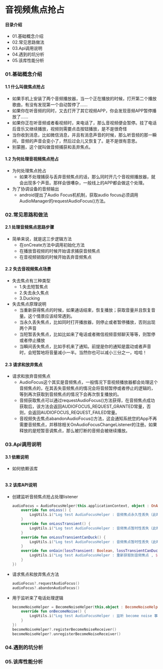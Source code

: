 # 音视频焦点抢占
#### 目录介绍
- 01.基础概念介绍
- 02.常见思路做法
- 03.Api调用说明
- 04.遇到的坑分析
- 05.该库性能分析



### 01.基础概念介绍
#### 1.1 什么叫做焦点抢占
- 如果手机上安装了两个音频播放器，当一个正在播放的时候，打开第二个播放歌曲，有没有发现第一个自动暂停了……
- 如果你在听音频的同时，又去打开了其它视频APP，你会发现音频APP暂停播放了……
- 如果你正在听音频或者看视频时，来电话了，那么音视频便会暂停。挂了电话后音乐又继续播放，视频则需要点击按钮播放，是不是很奇怪
- 当你收到消息，比如微信消息，并且有消息声音的时候，那么听音频的那一瞬间，音频的声音会变小了，然后过会儿又恢复了。是不是很有意思。
- 别蒙圈，这个就叫做音频捕获和丢弃焦点。



#### 1.2 为何处理音视频焦点抢占
- 为何处理焦点抢占
    - 如果不处理捕获与丢弃音频焦点的话，那么同时开几个音视频播放器，就会出现多个声音。那样会很嘈杂，一般线上的APP都会做这个处理。
- 为了协调设备的音频输出
    - android提出了Audio Focus机机制，获取audio focus必须调用AudioManager的requestAudioFocus()方法。



### 02.常见思路和做法
#### 2.1 处理音频焦点思路步骤
- 简单来说，就是这三步逻辑方法
    - 在onCreate方法中调用初始化方法
    - 在播放音视频的时候开始请求捕获音频焦点
    - 在音视频销毁的时候开始丢弃音频焦点


#### 2.2 失去音视频焦点场景
- 失去焦点有三种类型
    - 1.失去短暂焦点
    - 2.失去永久焦点
    - 3.Ducking
- 失去焦点原理说明
    - 当重新获得焦点的时候，如果通话结束，恢复播放；获取音量并且恢复音量。这个情景应该经常遇到。
    - 当永久丢失焦点，比如同时打开播放器，则停止或者暂停播放，否则出现两个声音
    - 当短暂丢失焦点，比如比如来了电话或者微信视频音频聊天等等，则暂停或者停止播放
    - 当瞬间丢失焦点，比如手机来了通知。前提是你的通知是震动或者声音时，会短暂地将音量减小一半。当然你也可以减小三分之一，哈哈！


#### 2.3 请求和放弃焦点
- 请求和放弃音频焦点
    - AudioFocus这个其实是音频焦点，一般情况下音视频播放器都会处理这个音频焦点的，在其丢失音频焦点的情况会将音频暂停或者停止的逻辑的，等到再次获取到音频焦点的情况下会再次恢复播放的。
    - 音频获取焦点可以通过requestAudioFocus()方法获得，在音频焦点成功获取后，该方法会返回AUDIOFOCUS_REQUEST_GRANTED常量，否则，会返回AUDIOFOCUS_REQUEST_FAILED常量。
    - 音视频失去焦点abandonAudioFocus()方法，这会通知系统您的App不再需要音频焦点，并移除相关OnAudioFocusChangeListener的注册。如果释放的是短暂音调焦点，那么被打断的音频会被继续播放。


### 03.Api调用说明
#### 3.1 依赖说明
- 如何依赖该库
    ```
    
    ```

#### 3.2 该库API说明
- 创建监听音频焦点抢占处理listener
    ``` kotlin
    audioFocus = AudioFocusHelper(this.applicationContext, object : OnAudioFocusChangeListener {
        override fun onLoss() {
            LogUtils.i("Log test AudioFocusHelper : 音频焦点永久性丢失（此时应暂停播放）")
        }
        override fun onLossTransient() {
            LogUtils.i("Log test AudioFocusHelper : 音频焦点暂时性丢失（此时应暂停播放）")
        }
        override fun onLossTransientCanDuck() {
            LogUtils.i("Log test AudioFocusHelper : 音频焦点暂时性丢失（此时只需降低音量，不需要暂停播放）")
        }
        override fun onGain(lossTransient: Boolean, lossTransientCanDuck: Boolean) {
            LogUtils.i("Log test AudioFocusHelper : 重新获取到音频焦点 , $lossTransient , $lossTransientCanDuck")
        }
    })
    ```
- 请求焦点和放弃焦点方法
    ``` kotlin
    audioFocus?.requestAudioFocus()
    audioFocus?.abandonAudioFocus()
    ```
- 用于监听来了电话处理逻辑
    ``` kotlin
    becomeNoiseHelper = BecomeNoiseHelper(this,object : BecomeNoiseHelper.OnBecomeNoiseListener{
        override fun onBecomeNoise() {
            LogUtils.i("Log test AudioFocusHelper : 监听 become noise 事件")
        }
    })
    becomeNoiseHelper?.registerBecomeNoiseReceiver()
    becomeNoiseHelper?.unregisterBecomeNoiseReceiver()
    ```



### 04.遇到的坑分析


### 05.该库性能分析













